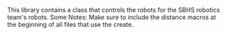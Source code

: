 This library contains a class that controls the robots for the SBHS robotics team's robots.
Some Notes:
Make sure to include the distance macros at the beginning of all files that use the create.
																		
